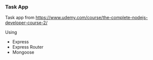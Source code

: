 ### Task App

Task app from https://www.udemy.com/course/the-complete-nodejs-developer-course-2/

Using
 - Express
 - Express Router
 - Mongoose